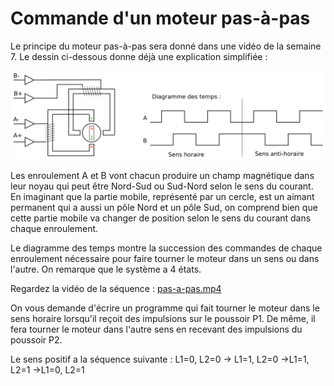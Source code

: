 
Commande d'un moteur pas-à-pas
==============================

Le principe du moteur pas-à-pas sera donné dans une vidéo de la semaine 7. Le dessin ci-dessous donne déjà une explication simplifiée :

![](pas-a-pas.png)

Les enroulement A et B vont chacun produire un champ magnétique dans leur noyau qui peut être Nord-Sud ou Sud-Nord selon le sens du courant.
En imaginant que la partie mobile, représenté par un cercle, est un aimant permanent qui a aussi un pôle Nord et un pôle Sud, on comprend bien que cette partie mobile va changer de position selon le sens du courant dans chaque enroulement.

Le diagramme des temps montre la succession des commandes de chaque enroulement nécessaire pour faire tourner le moteur dans un sens ou dans l'autre. On remarque que le système a 4 états.

Regardez la vidéo de la séquence : [pas-a-pas.mp4](http://pyr.ch/coursera/pas-a-pas.mp4)

On vous demande d'écrire un programme qui fait tourner le moteur dans le sens horaire lorsqu'il reçoit des impulsions sur le poussoir P1. De même, il fera tourner le moteur dans l'autre sens en recevant des impulsions du poussoir P2.

Le sens positif a la séquence suivante : L1=0, L2=0 -> L1=1, L2=0 ->L1=1, L2=1 ->L1=0, L2=1

